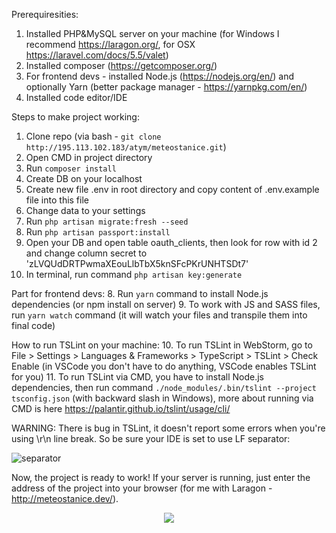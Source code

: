 Prerequiresities:
1.  Installed PHP&MySQL server on your machine (for Windows I recommend https://laragon.org/, for OSX https://laravel.com/docs/5.5/valet)
2.  Installed composer (https://getcomposer.org/)
3.  For frontend devs - installed Node.js (https://nodejs.org/en/) and optionally Yarn (better package manager - https://yarnpkg.com/en/)
4.  Installed code editor/IDE

Steps to make project working:
1.  Clone repo (via bash - `git clone http://195.113.102.183/atym/meteostanice.git`)
2.  Open CMD in project directory
3.  Run `composer install`
4.  Create DB on your localhost
5.  Create new file .env in root directory and copy content of .env.example file into this file
6.  Change data to your settings
7.  Run `php artisan migrate:fresh --seed`
8.  Run `php artisan passport:install`
9.  Open your DB and open table oauth_clients, then look for row with id 2 and change column secret to 'zLVQUdDRTPwmaXEouLlbTbX5knSFcPKrUNHTSDt7'
10.  In terminal, run command `php artisan key:generate`

Part for frontend devs:
8.  Run `yarn` command to install Node.js  dependencies (or npm install on server)
9.  To work with JS and SASS files, run `yarn watch` command (it will watch your files and transpile them into final code)

How to run TSLint on your machine:
10.  To run TSLint in WebStorm, go to File > Settings > Languages & Frameworks > TypeScript > TSLint > Check Enable (in VSCode you don't have to do anything, VSCode enables TSLint for you)
11.  To run TSLint via CMD, you have to install Node.js dependencies, then run command `./node_modules/.bin/tslint --project tsconfig.json` (with backward slash in Windows), more about running via CMD is here https://palantir.github.io/tslint/usage/cli/

WARNING: There is bug in TSLint, it doesn't report some errors when you're using \r\n line break. So be sure your IDE is set to use LF separator:

![separator](http://195.113.102.183/atym/meteostanice//uploads/fa5f98b8576af49bcf52c34b596dd36d/separator.png)

Now, the project is ready to work! If your server is running, just enter the address of the project into your browser (for me with Laragon - http://meteostanice.dev/).

<p align="center"><img src="https://festik.cz/tmp/truestorybro.jpg"></p>